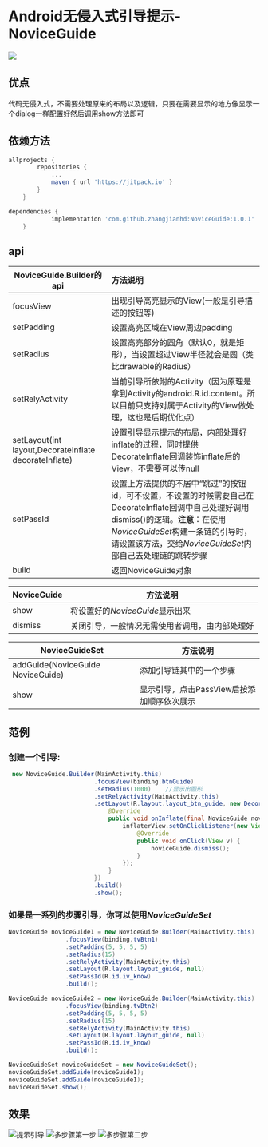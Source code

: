 # Android无侵入式引导提示-NoviceGuide

[![](https://jitpack.io/v/ZhangJian96/NoviceGuide.svg)](https://jitpack.io/#ZhangJian96/NoviceGuide)

## 优点

代码无侵入式，不需要处理原来的布局以及逻辑，只要在需要显示的地方像显示一个dialog一样配置好然后调用show方法即可

## 依赖方法

```groovy
allprojects {
		repositories {
			...
			maven { url 'https://jitpack.io' }
		}
	}
```

```groovy
dependencies {
	        implementation 'com.github.zhangjianhd:NoviceGuide:1.0.1'
	}
```

## api

| NoviceGuide.Builder的api                                     | 方法说明                                                     |
| ------------------------------------------------------------ | :----------------------------------------------------------- |
| focusView                                                    | 出现引导高亮显示的View(一般是引导描述的按钮等)               |
| setPadding                                                   | 设置高亮区域在View周边padding                                |
| setRadius                                                    | 设置高亮部分的圆角（默认0，就是矩形），当设置超过View半径就会是圆（类比drawable的Radius） |
| setRelyActivity                                              | 当前引导所依附的Activity（因为原理是拿到Activity的android.R.id.content。所以目前只支持对属于Activity的View做处理，这也是后期优化点） |
| setLayout(int layout,DecorateInflate decorateInflate)        | 设置引导显示提示的布局，内部处理好inflate的过程，同时提供DecorateInflate回调装饰inflate后的View，不需要可以传null |
| setPassId                                                    | 设置上方法提供的不居中“跳过”的按钮id，可不设置，不设置的时候需要自己在DecorateInflate回调中自己处理好调用dismiss()的逻辑。**注意**：在使用*NoviceGuideSet*构建一条链的引导时，请设置该方法，交给*NoviceGuideSet*内部自己去处理链的跳转步骤 |
| build                                                        | 返回NoviceGuide对象                                          |

| NoviceGuide | 方法说明                                       |
| ----------- | ---------------------------------------------- |
| show        | 将设置好的*NoviceGuide*显示出来                |
| dismiss     | 关闭引导，一般情况无需使用者调用，由内部处理好 |

| NoviceGuideSet                    | 方法说明                                   |
| --------------------------------- | ------------------------------------------ |
| addGuide(NoviceGuide NoviceGuide) | 添加引导链其中的一个步骤                   |
| show                              | 显示引导，点击PassView后按添加顺序依次展示 |

## 范例

### 创建一个引导:

```java
 new NoviceGuide.Builder(MainActivity.this)
                        .focusView(binding.btnGuide)
                        .setRadius(1000)    //显示出圆形
                        .setRelyActivity(MainActivity.this)
                        .setLayout(R.layout.layout_btn_guide, new DecorateInflate() {
                            @Override
                            public void onInflate(final NoviceGuide noviceGuide, View inflaterView) {
                                inflaterView.setOnClickListener(new View.OnClickListener() {
                                    @Override
                                    public void onClick(View v) {
                                        noviceGuide.dismiss();
                                    }
                                });
                            }
                        })
                        .build()
                        .show();
```

### 如果是一系列的步骤引导，你可以使用*NoviceGuideSet*

```java
NoviceGuide noviceGuide1 = new NoviceGuide.Builder(MainActivity.this)
                .focusView(binding.tvBtn1)
                .setPadding(5, 5, 5, 5)
                .setRadius(15)
                .setRelyActivity(MainActivity.this)
                .setLayout(R.layout.layout_guide, null)
                .setPassId(R.id.iv_know)
                .build();

NoviceGuide noviceGuide2 = new NoviceGuide.Builder(MainActivity.this)
                .focusView(binding.tvBtn2)
                .setPadding(5, 5, 5, 5)
                .setRadius(15)
                .setRelyActivity(MainActivity.this)
                .setLayout(R.layout.layout_guide, null)
                .setPassId(R.id.iv_know)
                .build();

NoviceGuideSet noviceGuideSet = new NoviceGuideSet();
noviceGuideSet.addGuide(noviceGuide1);
noviceGuideSet.addGuide(noviceGuide1);
noviceGuideSet.show();
```

 ## 效果

![提示引导](https://github.com/zhangjianhd/NoviceGuide/blob/master/exp.jpg?raw=true "提示引导")
![多步骤第一步](https://github.com/zhangjianhd/NoviceGuide/blob/master/exp_chain_0.jpg?raw=true "第一步")
![多步骤第二步](https://github.com/zhangjianhd/NoviceGuide/blob/master/exp_chain_1.jpg?raw=true "第二步")
